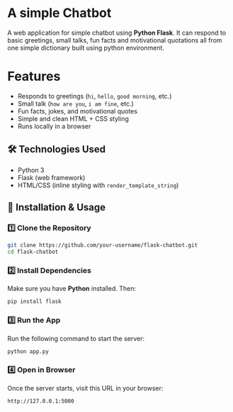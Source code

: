 # A simple Chatbot
A web application for simple chatbot using **Python Flask**.
It can respond to basic greetings, small talks, fun facts and motivational quotations all from one simple dictionary built using python environment.

# Features
- Responds to greetings (`hi`, `hello`, `good morning`, etc.)
- Small talk (`how are you`, `i am fine`, etc.)
- Fun facts, jokes, and motivational quotes
- Simple and clean HTML + CSS styling
- Runs locally in a browser

## 🛠️ Technologies Used
- Python 3
- Flask (web framework)
- HTML/CSS (inline styling with `render_template_string`)

## 🚀 Installation & Usage
### 1️⃣ Clone the Repository
```bash
git clone https://github.com/your-username/flask-chatbot.git
cd flask-chatbot
```

### 2️⃣ Install Dependencies
Make sure you have **Python** installed. Then:
```bash
pip install flask
```

### 3️⃣ Run the App
Run the following command to start the server:

```bash
python app.py
```

### 4️⃣ Open in Browser
Once the server starts, visit this URL in your browser:

```bash
http://127.0.0.1:5000
```
